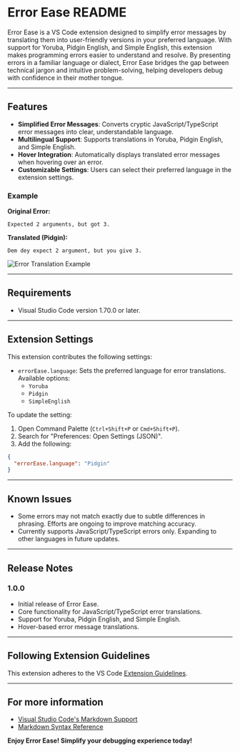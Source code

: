 # Error Ease README

Error Ease is a VS Code extension designed to simplify error messages by translating them into user-friendly versions in your preferred language. With support for Yoruba, Pidgin English, and Simple English, this extension makes programming errors easier to understand and resolve. By presenting errors in a familiar language or dialect, Error Ease bridges the gap between technical jargon and intuitive problem-solving, helping developers debug with confidence in their mother tongue.

---

## Features

- **Simplified Error Messages**: Converts cryptic JavaScript/TypeScript error messages into clear, understandable language.
- **Multilingual Support**: Supports translations in Yoruba, Pidgin English, and Simple English.
- **Hover Integration**: Automatically displays translated error messages when hovering over an error.
- **Customizable Settings**: Users can select their preferred language in the extension settings.

### Example

**Original Error:**

```
Expected 2 arguments, but got 3.
```

**Translated (Pidgin):**

```
Dem dey expect 2 argument, but you give 3.
```

![Error Translation Example](images/example.png)

---

## Requirements

- Visual Studio Code version 1.70.0 or later.

---

## Extension Settings

This extension contributes the following settings:

- `errorEase.language`: Sets the preferred language for error translations. Available options:
  - `Yoruba`
  - `Pidgin`
  - `SimpleEnglish`

To update the setting:

1. Open Command Palette (`Ctrl+Shift+P` or `Cmd+Shift+P`).
2. Search for "Preferences: Open Settings (JSON)".
3. Add the following:

```json
{
  "errorEase.language": "Pidgin"
}
```

---

## Known Issues

- Some errors may not match exactly due to subtle differences in phrasing. Efforts are ongoing to improve matching accuracy.
- Currently supports JavaScript/TypeScript errors only. Expanding to other languages in future updates.

---

## Release Notes

### 1.0.0

- Initial release of Error Ease.
- Core functionality for JavaScript/TypeScript error translations.
- Support for Yoruba, Pidgin English, and Simple English.
- Hover-based error message translations.

---

## Following Extension Guidelines

This extension adheres to the VS Code [Extension Guidelines](https://code.visualstudio.com/api/references/extension-guidelines).

---

## For more information

- [Visual Studio Code's Markdown Support](http://code.visualstudio.com/docs/languages/markdown)
- [Markdown Syntax Reference](https://help.github.com/articles/markdown-basics/)

**Enjoy Error Ease! Simplify your debugging experience today!**
